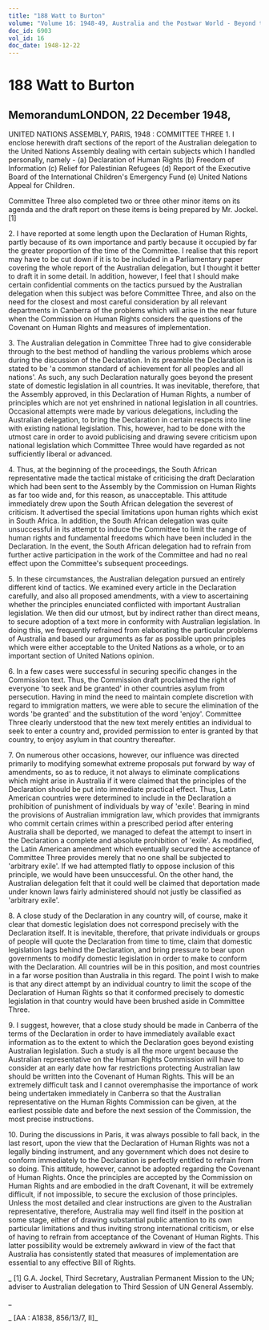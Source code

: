 ```yaml
---
title: "188 Watt to Burton"
volume: "Volume 16: 1948-49, Australia and the Postwar World - Beyond the Region"
doc_id: 6903
vol_id: 16
doc_date: 1948-12-22
---
```


# 188 Watt to Burton

## MemorandumLONDON, 22 December 1948,

UNITED NATIONS ASSEMBLY, PARIS, 1948 : COMMITTEE THREE 1. I enclose herewith draft sections of the report of the Australian delegation to the United Nations Assembly dealing with certain subjects which I handled personally, namely - (a) Declaration of Human Rights (b) Freedom of Information (c) Relief for Palestinian Refugees (d) Report of the Executive Board of the International Children's Emergency Fund (e) United Nations Appeal for Children.

Committee Three also completed two or three other minor items on its agenda and the draft report on these items is being prepared by Mr. Jockel.[1]

2\. I have reported at some length upon the Declaration of Human Rights, partly because of its own importance and partly because it occupied by far the greater proportion of the time of the Committee. I realise that this report may have to be cut down if it is to be included in a Parliamentary paper covering the whole report of the Australian delegation, but I thought it better to draft it in some detail. In addition, however, I feel that I should make certain confidential comments on the tactics pursued by the Australian delegation when this subject was before Committee Three, and also on the need for the closest and most careful consideration by all relevant departments in Canberra of the problems which will arise in the near future when the Commission on Human Rights considers the questions of the Covenant on Human Rights and measures of implementation.

3\. The Australian delegation in Committee Three had to give considerable through to the best method of handling the various problems which arose during the discussion of the Declaration. In its preamble the Declaration is stated to be 'a common standard of achievement for all peoples and all nations'. As such, any such Declaration naturally goes beyond the present state of domestic legislation in all countries. It was inevitable, therefore, that the Assembly approved, in this Declaration of Human Rights, a number of principles which are not yet enshrined in national legislation in all countries. Occasional attempts were made by various delegations, including the Australian delegation, to bring the Declaration in certain respects into line with existing national legislation. This, however, had to be done with the utmost care in order to avoid publicising and drawing severe criticism upon national legislation which Committee Three would have regarded as not sufficiently liberal or advanced.

4\. Thus, at the beginning of the proceedings, the South African representative made the tactical mistake of criticising the draft Declaration which had been sent to the Assembly by the Commission on Human Rights as far too wide and, for this reason, as unacceptable. This attitude immediately drew upon the South African delegation the severest of criticism. It advertised the special limitations upon human rights which exist in South Africa. In addition, the South African delegation was quite unsuccessful in its attempt to induce the Committee to limit the range of human rights and fundamental freedoms which have been included in the Declaration. In the event, the South African delegation had to refrain from further active participation in the work of the Committee and had no real effect upon the Committee's subsequent proceedings.

5\. In these circumstances, the Australian delegation pursued an entirely different kind of tactics. We examined every article in the Declaration carefully, and also all proposed amendments, with a view to ascertaining whether the principles enunciated conflicted with important Australian legislation. We then did our utmost, but by indirect rather than direct means, to secure adoption of a text more in conformity with Australian legislation. In doing this, we frequently refrained from elaborating the particular problems of Australia and based our arguments as far as possible upon principles which were either acceptable to the United Nations as a whole, or to an important section of United Nations opinion.

6\. In a few cases were successful in securing specific changes in the Commission text. Thus, the Commission draft proclaimed the right of everyone 'to seek and be granted' in other countries asylum from persecution. Having in mind the need to maintain complete discretion with regard to immigration matters, we were able to secure the elimination of the words 'be granted' and the substitution of the word 'enjoy'. Committee Three clearly understood that the new text merely entitles an individual to seek to enter a country and, provided permission to enter is granted by that country, to enjoy asylum in that country thereafter.

7\. On numerous other occasions, however, our influence was directed primarily to modifying somewhat extreme proposals put forward by way of amendments, so as to reduce, it not always to eliminate complications which might arise in Australia if it were claimed that the principles of the Declaration should be put into immediate practical effect. Thus, Latin American countries were determined to include in the Declaration a prohibition of punishment of individuals by way of 'exile'. Bearing in mind the provisions of Australian immigration law, which provides that immigrants who commit certain crimes within a prescribed period after entering Australia shall be deported, we managed to defeat the attempt to insert in the Declaration a complete and absolute prohibition of 'exile'. As modified, the Latin American amendment which eventually secured the acceptance of Committee Three provides merely that no one shall be subjected to 'arbitrary exile'. If we had attempted flatly to oppose inclusion of this principle, we would have been unsuccessful. On the other hand, the Australian delegation felt that it could well be claimed that deportation made under known laws fairly administered should not justly be classified as 'arbitrary exile'.

8\. A close study of the Declaration in any country will, of course, make it clear that domestic legislation does not correspond precisely with the Declaration itself. It is inevitable, therefore, that private individuals or groups of people will quote the Declaration from time to time, claim that domestic legislation lags behind the Declaration, and bring pressure to bear upon governments to modify domestic legislation in order to make to conform with the Declaration. All countries will be in this position, and most countries in a far worse position than Australia in this regard. The point I wish to make is that any direct attempt by an individual country to limit the scope of the Declaration of Human Rights so that it conformed precisely to domestic legislation in that country would have been brushed aside in Committee Three.

9\. I suggest, however, that a close study should be made in Canberra of the terms of the Declaration in order to have immediately available exact information as to the extent to which the Declaration goes beyond existing Australian legislation. Such a study is all the more urgent because the Australian representative on the Human Rights Commission will have to consider at an early date how far restrictions protecting Australian law should be written into the Covenant of Human Rights. This will be an extremely difficult task and I cannot overemphasise the importance of work being undertaken immediately in Canberra so that the Australian representative on the Human Rights Commission can be given, at the earliest possible date and before the next session of the Commission, the most precise instructions.

10\. During the discussions in Paris, it was always possible to fall back, in the last resort, upon the view that the Declaration of Human Rights was not a legally binding instrument, and any government which does not desire to conform immediately to the Declaration is perfectly entitled to refrain from so doing. This attitude, however, cannot be adopted regarding the Covenant of Human Rights. Once the principles are accepted by the Commission on Human Rights and are embodied in the draft Covenant, it will be extremely difficult, if not impossible, to secure the exclusion of those principles. Unless the most detailed and clear instructions are given to the Australian representative, therefore, Australia may well find itself in the position at some stage, either of drawing substantial public attention to its own particular limitations and thus inviting strong international criticism, or else of having to refrain from acceptance of the Covenant of Human Rights. This latter possibility would be extremely awkward in view of the fact that Australia has consistently stated that measures of implementation are essential to any effective Bill of Rights.

_ [1] G.A. Jockel, Third Secretary, Australian Permanent Mission to the UN; adviser to Australian delegation to Third Session of UN General Assembly.

_

_ [AA : A1838, 856/13/7, II]_
